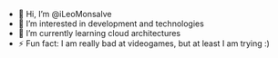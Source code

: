 - 👋 Hi, I’m @iLeoMonsalve
- 👀 I’m interested in development and technologies
- 🌱 I’m currently learning cloud architectures
- ⚡ Fun fact: I am really bad at videogames, but at least I am trying :)

<!---
iLeoMonsalve/iLeoMonsalve is a ✨ special ✨ repository because its `README.md` (this file) appears on your GitHub profile.
You can click the Preview link to take a look at your changes.
--->
